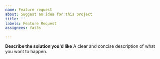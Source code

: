```yaml
---
name: Feature request
about: Suggest an idea for this project
title: ''
labels: Feature Request
assignees: Yat3s

---
```


**Describe the solution you'd like**
A clear and concise description of what you want to happen.
